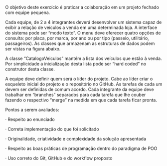 O objetivo deste exercício é praticar a colaboração em um projeto fechado com equipe pequena.

Cada equipe, de 2 a 4 integrantes deverá desenvolver um sistema capaz de exibir a relação de veículos a venda em uma determinada loja. A interface do sistema pode ser “modo texto”. O menu deve oferecer quatro opções de consulta: por placa, por marca, por ano ou por tipo (passeio, utilitário, passageiros). As classes que armazenam as estruturas de dados podem ser vistas na figura abaixo.

A classe “CatalogoVeiculos” mantém a lista dos veículos que estão à venda. Por simplicidade a inicialização desta lista pode ser “hard coded” no construtor desta classe.

A equipe deve definir quem será o líder do projeto. Cabe ao líder criar o esqueleto inicial do projeto e o repositório no GitHub. As tarefas de cada um devem ser definidas de comum acordo. Cada integrante da equipe deve trabalhar em “branches” separados para cada tarefa que lhe couber fazendo o respectivo “merge” na medida em que cada tarefa ficar pronta.

Pontos a serem avaliados:

· Respeito ao enunciado

· Correta implementação do que foi solicitado

· Originalidade, criatividade e complexidade da solução apresentada

· Respeito as boas práticas de programação dentro do paradigma de POO

· Uso correto do Git, GitHub e do workflow proposto
